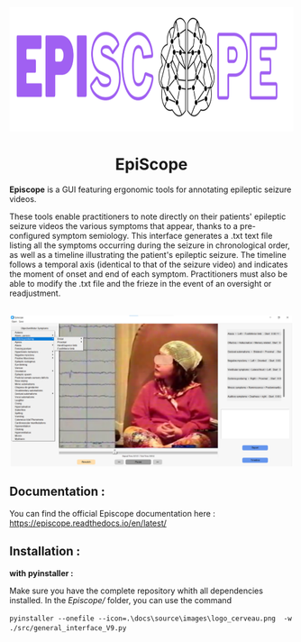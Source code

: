 <!-- PROJECT LOGO -->
<br />
<div align="center">
  <img src="./docs/source/images/Logo_final.png" alt="Logo" width="1000" height="220">
  <h1 align="center">EpiScope</h1>
</div>


**Episcope** is a GUI featuring ergonomic tools for annotating epileptic seizure videos. 

These tools enable practitioners to note directly on their patients' epileptic seizure videos the various symptoms that appear, thanks to a pre-configured symptom semiology. This interface generates a .txt text file listing all the symptoms occurring during the seizure in chronological order, as well as a timeline illustrating the patient's epileptic seizure. The timeline follows a temporal axis (identical to that of the seizure video) and indicates the moment of onset and end of each symptom. Practitioners must also be able to modify the .txt file and the frieze in the event of an oversight or readjustment.

<br />
<div align="center">
  <img src="./docs/source/images/interface_utilisee2.png" alt="interface" width="500" height="268">
</div>

**Documentation :** 
-----------------
  You can find the official Episcope documentation here : https://episcope.readthedocs.io/en/latest/

**Installation :**
----------------
**with pyinstaller :**

Make sure you have the complete repository whith all dependencies installed.
In the *Episcope/* folder, you can use the command 

`pyinstaller --onefile --icon=.\docs\source\images\logo_cerveau.png  -w ./src/general_interface_V9.py`
